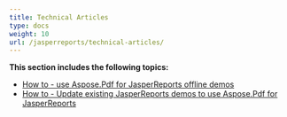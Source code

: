 ```yaml
---
title: Technical Articles
type: docs
weight: 10
url: /jasperreports/technical-articles/
---
```


**This section includes the following topics:** 

- [How to - use Aspose.Pdf for JasperReports offline demos](/pdf/jasperreports/how-to-use-aspose-pdf-for-jasperreports-offline-demos/) 
- [ How to - Update existing JasperReports demos to use Aspose.Pdf for JasperReports](/pdf/jasperreports/how-to-update-existing-jasperreports-demos-to-use-aspose-pdf-for-jasperreports/) 
